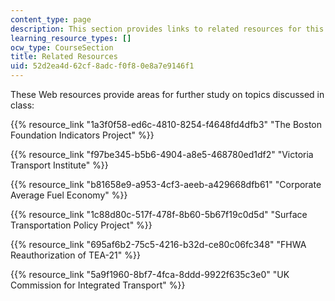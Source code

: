 ```yaml
---
content_type: page
description: This section provides links to related resources for this course.
learning_resource_types: []
ocw_type: CourseSection
title: Related Resources
uid: 52d2ea4d-62cf-8adc-f0f8-0e8a7e9146f1
---
```


These Web resources provide areas for further study on topics discussed in class:

{{% resource_link "1a3f0f58-ed6c-4810-8254-f4648fd4dfb3" "The Boston Foundation Indicators Project" %}}

{{% resource_link "f97be345-b5b6-4904-a8e5-468780ed1df2" "Victoria Transport Institute" %}}

{{% resource_link "b81658e9-a953-4cf3-aeeb-a429668dfb61" "Corporate Average Fuel Economy" %}}

{{% resource_link "1c88d80c-517f-478f-8b60-5b67f19c0d5d" "Surface Transportation Policy Project" %}}

{{% resource_link "695af6b2-75c5-4216-b32d-ce80c06fc348" "FHWA Reauthorization of TEA-21" %}}

{{% resource_link "5a9f1960-8bf7-4fca-8ddd-9922f635c3e0" "UK Commission for Integrated Transport" %}}
